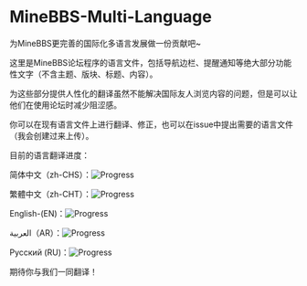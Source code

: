 # MineBBS-Multi-Language
为MineBBS更完善的国际化多语言发展做一份贡献吧~

这里是MineBBS论坛程序的语言文件，包括导航边栏、提醒通知等绝大部分功能性文字（不含主题、版块、标题、内容）。

为这些部分提供人性化的翻译虽然不能解决国际友人浏览内容的问题，但是可以让他们在使用论坛时减少阻涩感。

你可以在现有语言文件上进行翻译、修正，也可以在issue中提出需要的语言文件（我会创建过来上传）。

目前的语言翻译进度：

简体中文（zh-CHS）：![Progress](http://progressed.io/bar/90) 

繁體中文（zh-CHT）：![Progress](http://progressed.io/bar/68)  

English-(EN)：![Progress](http://progressed.io/bar/96)  

العربية（AR）：![Progress](http://progressed.io/bar/32)  

Русский (RU)：![Progress](http://progressed.io/bar/28)  

期待你与我们一同翻译！
